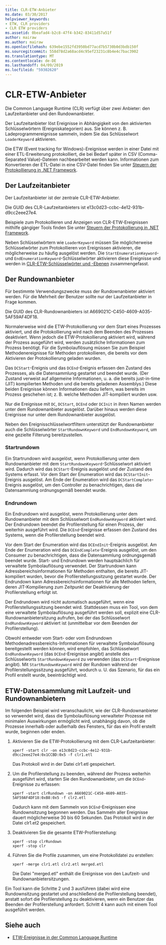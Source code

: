 ```yaml
---
title: CLR-ETW-Anbieter
ms.date: 03/30/2017
helpviewer_keywords:
- ETW, CLR providers
- CLR ETW providers
ms.assetid: 0beafad4-b2c8-47f4-b342-83411d57a51f
author: mairaw
ms.author: mairaw
ms.openlocfilehash: 639ebe1552fd3950bd77acd7b5730b0d3bdb150f
ms.sourcegitcommit: 558d78d2a68acd4c95ef23231c8b4e4c7bac3902
ms.translationtype: MT
ms.contentlocale: de-DE
ms.lasthandoff: 04/09/2019
ms.locfileid: "59302620"
---
```

# <a name="clr-etw-providers"></a>CLR-ETW-Anbieter
Die Common Language Runtime (CLR) verfügt über zwei Anbieter: den Laufzeitanbieter und den Rundownanbieter.  
  
 Der Laufzeitanbieter löst Ereignisse in Abhängigkeit von den aktivierten Schlüsselwörtern (Ereigniskategorien) aus. Sie können z. B. Ladeprogrammereignisse sammeln, indem Sie das Schlüsselwort `LoaderKeyword` aktivieren.  
  
 Die ETW (Event tracking for Windows)-Ereignisse werden in einer Datei mit einer ETL-Erweiterung protokolliert, die bei Bedarf später in CSV (Comma-Separated Value)-Dateien nachbearbeitet werden kann. Informationen zum Konvertieren der ETL-Datei in eine CSV-Datei finden Sie unter [Steuern der Protokollierung in .NET Framework](../../../docs/framework/performance/controlling-logging.md).  
  
## <a name="the-runtime-provider"></a>Der Laufzeitanbieter  
 Der Laufzeitanbieter ist der zentrale CLR-ETW-Anbieter.  
  
 Die GUID des CLR-Laufzeitanbieters ist e13c0d23-ccbc-4e12-931b-d9cc2eee27e4.  
  
 Beispiele zum Protokollieren und Anzeigen von CLR-ETW-Ereignissen mithilfe gängiger Tools finden Sie unter [Steuern der Protokollierung in .NET Framework](../../../docs/framework/performance/controlling-logging.md).  
  
 Neben Schlüsselwörtern wie `LoaderKeyword` müssen Sie möglicherweise Schlüsselwörter zum Protokollieren von Ereignissen aktivieren, die möglicherweise zu häufig ausgelöst werden. Die `StartEnumerationKeyword`- und `EndEnumerationKeyword`-Schlüsselwörter aktivieren diese Ereignisse und werden in [CLR-ETW-Schlüsselwörter und -Ebenen](../../../docs/framework/performance/clr-etw-keywords-and-levels.md) zusammengefasst.  
  
## <a name="the-rundown-provider"></a>Der Rundownanbieter  
 Für bestimmte Verwendungszwecke muss der Rundownanbieter aktiviert werden. Für die Mehrheit der Benutzer sollte nur der Laufzeitanbieter in Frage kommen.  
  
 Die GUID des CLR-Rundownanbieters ist A669021C-C450-4609-A035-5AF59AF4DF18.  
  
 Normalerweise wird die ETW-Protokollierung vor dem Start eines Prozesses aktiviert, und die Protokollierung wird nach dem Beenden des Prozesses deaktiviert. Wenn jedoch die ETW-Protokollierung aktiviert wird, während der Prozess ausgeführt wird, werden zusätzliche Informationen zum Prozess benötigt. Für die Symbolauflösung müssen Sie zum Beispiel Methodenereignisse für Methoden protokollieren, die bereits vor dem Aktivieren der Protokollierung geladen wurden.  
  
 Das `DCStart`-Ereignis und das `DCEnd`-Ereignis erfassen den Zustand des Prozesses, als die Datensammlung gestartet und beendet wurde. (Der Zustand verweist auf allgemeine Informationen, u. a. die bereits just-in-time (JIT) kompilierten Methoden und die bereits geladenen Assemblys.) Diese beiden Ereignisse können Informationen dazu liefern, was bereits im Prozess geschehen ist; z. B. welche Methoden JIT-kompiliert wurden usw.  
  
 Nur die Ereignisse mit `DC`, `DCStart`, `DCEnd` oder `DCInit` in ihren Namen werden unter dem Rundownanbieter ausgelöst. Darüber hinaus werden diese Ereignisse nur unter dem Rundownanbieter ausgelöst.  
  
 Neben den Ereignisschlüsselwortfiltern unterstützt der Rundownanbieter auch die Schlüsselwörter `StartRundownKeyword` und `EndRundownKeyword`, um eine gezielte Filterung bereitzustellen.  
  
### <a name="start-rundown"></a>Startrundown  
 Ein Startrundown wird ausgelöst, wenn Protokollierung unter dem Rundownanbieter mit dem `StartRundownKeyword`-Schlüsselwort aktiviert wird. Dadurch wird das `DCStart`-Ereignis ausgelöst und der Zustand des Systems erfasst. Vor dem Start der Enumeration wird das `DCStartInit`-Ereignis ausgelöst. Am Ende der Enumeration wird das `DCStartComplete`-Ereignis ausgelöst, um den Controller zu benachrichtigen, dass die Datensammlung ordnungsgemäß beendet wurde.  
  
### <a name="end-rundown"></a>Endrundown  
 Ein Endrundown wird ausgelöst, wenn Protokollierung unter dem Rundownanbieter mit dem Schlüsselwort `EndRundownKeyword` aktiviert wird. Der Endrundown beendet die Profilerstellung für einen Prozess, der weiterhin ausgeführt wird. Die `DCEnd`-Ereignisse erfassen den Zustand des Systems, wenn die Profilerstellung beendet wird.  
  
 Vor dem Start der Enumeration wird das `DCEndInit`-Ereignis ausgelöst. Am Ende der Enumeration wird das `DCEndComplete`-Ereignis ausgelöst, um den Consumer zu benachrichtigen, dass die Datensammlung ordnungsgemäß beendet wurde. Start- und Endrundown werden hauptsächlich für verwaltete Symbolauflösung verwendet. Der Startrundown kann Adressbereichsinformationen für Methoden enthalten, die bereits JIT-kompiliert wurden, bevor die Profilerstellungssitzung gestartet wurde. Der Endrundown kann Adressbereichsinformationen für alle Methoden liefern, deren JIT-Kompilierung zum Zeitpunkt der Deaktivierung der Profilerstellung erfolgt ist.  
  
 Der Endrundown wird nicht automatisch ausgeführt, wenn eine Profilerstellungssitzung beendet wird. Stattdessen muss ein Tool, von dem eine verwaltete Symbolauflösung ausgeführt werden soll, explizit eine CLR-Rundownanbietersitzung aufrufen, bei der das Schlüsselwort `EndRundownKeyword` aktiviert ist (unmittelbar vor dem Beenden der Profilerstellung).  
  
 Obwohl entweder vom Start- oder vom Endrundown Methodenadressbereichs-Informationen für verwaltete Symbolauflösung bereitgestellt werden können, wird empfohlen, das Schlüsselwort `EndRundownKeyword` (das `DCEnd`-Ereignisse angibt) anstelle des Schlüsselworts `StartRundownKeyword` zu verwenden (das `DCStart`-Ereignisse angibt). Mit `StartRundownKeyword` wird der Rundown während der Profilerstellungssitzung ausgeführt, wodurch u. U. das Szenario, für das ein Profil erstellt wurde, beeinträchtigt wird.  
  
## <a name="etw-data-collection-using-runtime-and-rundown-providers"></a>ETW-Datensammlung mit Laufzeit- und Rundownanbietern  
 Im folgenden Beispiel wird veranschaulicht, wie der CLR-Rundownanbieter so verwendet wird, dass die Symbolauflösung verwalteter Prozesse mit minimalen Auswirkungen ermöglicht wird, unabhängig davon, ob die Prozesse innerhalb oder außerhalb des Fensters, für das ein Profil erstellt wurde, beginnen oder enden.  
  
1. Aktivieren Sie die ETW-Protokollierung mit dem CLR-Laufzeitanbieter:  
  
    ```  
    xperf -start clr -on e13c0d23-ccbc-4e12-931b-d9cc2eee27e4:0x1CCBD:0x5 -f clr1.etl      
    ```  
  
     Das Protokoll wird in der Datei clr1.etl gespeichert.  
  
2. Um die Profilerstellung zu beenden, während der Prozess weiterhin ausgeführt wird, starten Sie den Rundownanbieter, um die `DCEnd`-Ereignisse zu erfassen:  
  
    ```  
    xperf -start clrRundown -on A669021C-C450-4609-A035-5AF59AF4DF18:0xB8:0x5 -f clr2.etl      
    ```  
  
     Dadurch kann mit dem Sammeln von `DCEnd`-Ereignissen eine Rundownsitzung begonnen werden. Das Sammeln aller Ereignisse dauert möglicherweise 30 bis 60 Sekunden. Das Protokoll wird in der Datei clr1.et2 gespeichert.  
  
3. Deaktivieren Sie die gesamte ETW-Profilerstellung:  
  
    ```  
    xperf -stop clrRundown   
    xperf -stop clr  
    ```  
  
4. Führen Sie die Profile zusammen, um eine Protokolldatei zu erstellen:  
  
    ```  
    xperf -merge clr1.etl clr2.etl merged.etl  
    ```  
  
     Die Datei "merged.etl" enthält die Ereignisse von den Laufzeit- und Rundownanbietersitzungen.  
  
 Ein Tool kann die Schritte 2 und 3 ausführen (dabei wird eine Rundownsitzung gestartet und anschließend die Profilerstellung beendet), anstatt sofort die Profilerstellung zu deaktivieren, wenn ein Benutzer das Beenden der Profilerstellung anfordert. Schritt 4 kann auch mit einem Tool ausgeführt werden.  
  
## <a name="see-also"></a>Siehe auch

- [ETW-Ereignisse in der Common Language Runtime](../../../docs/framework/performance/etw-events-in-the-common-language-runtime.md)

